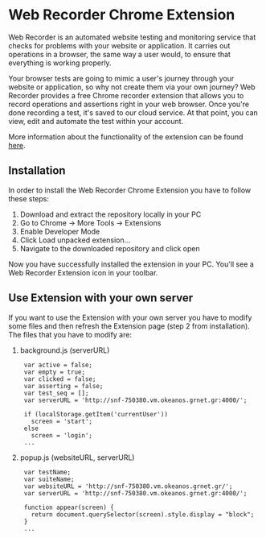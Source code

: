 # Web Recorder Chrome Extension
Web Recorder is an automated website testing and monitoring service that checks for problems with your website or application. It carries out operations in a browser, the same way a user would, to ensure that everything is working properly.

Your browser tests are going to mimic a user's journey through your website or application, so why not create them via your own journey? Web Recorder provides a free Chrome recorder extension that allows you to record operations and assertions right in your web browser. Once you're done recording a test, it's saved to our cloud service. At that point, you can view, edit and automate the test within your account.

More information about the functionality of the extension can be found [here][documentation].

[documentation]: http://snf-750380.vm.okeanos.grnet.gr/documentation

## Installation
In order to install the Web Recorder Chrome Extension you have to follow these steps:
1) Download and extract the repository locally in your PC
2) Go to Chrome -> More Tools -> Extensions
3) Enable Developer Mode
4) Click Load unpacked extension...
5) Navigate to the downloaded repository and click open

Now you have successfully installed the extension in your PC. You'll see a Web Recorder Extension icon in your toolbar.

## Use Extension with your own server
If you want to use the Extension with your own server you have to modify some files and then refresh the Extension page (step 2 from installation). The files that you have to modify are:
1) background.js (serverURL)
   ```
    var active = false;
    var empty = true;
    var clicked = false;
    var asserting = false;
    var test_seq = [];
    var serverURL = 'http://snf-750380.vm.okeanos.grnet.gr:4000/';

    if (localStorage.getItem('currentUser'))
      screen = 'start';
    else
      screen = 'login';
    ...
    ```
2) popup.js (websiteURL, serverURL)
   ```
    var testName;
    var suiteName;
    var websiteURL = 'http://snf-750380.vm.okeanos.grnet.gr/';
    var serverURL = 'http://snf-750380.vm.okeanos.grnet.gr:4000/';

    function appear(screen) {
      return document.querySelector(screen).style.display = "block";
    }
    ...
   ```
